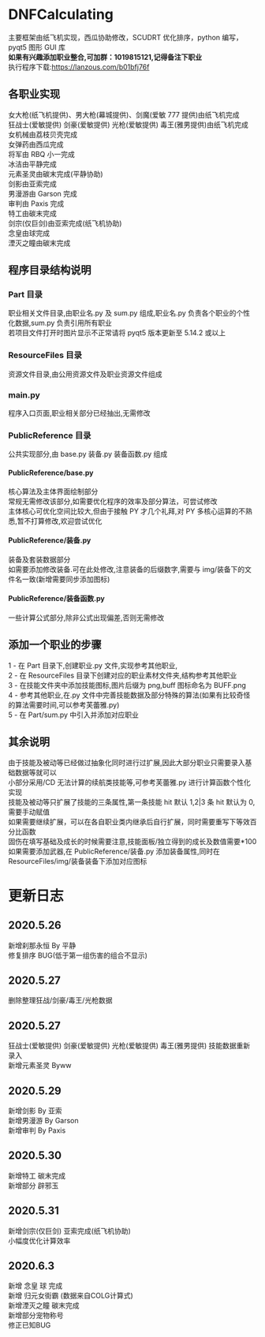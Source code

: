 # DNFCalculating

主要框架由纸飞机实现，西瓜协助修改，SCUDRT 优化排序，python 编写，pyqt5 图形 GUI 库<br>
<b>如果有兴趣添加职业整合,可加群：1019815121,记得备注下职业</b><br>
执行程序下载:https://lanzous.com/b01bfj76f

## 各职业实现

女大枪(纸飞机提供)、男大枪(幕城提供)、剑魔(爱敏 777 提供)由纸飞机完成<br>
狂战士(爱敏提供) 剑豪(爱敏提供) 光枪(爱敏提供) 毒王(雅男提供)由纸飞机完成<br>
女机械由荔枝贝壳完成<br>
女弹药由西瓜完成<br>
将军由 RBQ 小一完成<br>
冰洁由平静完成<br>
元素圣灵由碳末完成(平静协助)<br>
剑影由亚索完成<br>
男漫游由 Garson 完成<br>
审判由 Paxis 完成<br>
特工由碳末完成<br>
剑宗(仅巨剑)由亚索完成(纸飞机协助)<br>
念皇由球完成<br>
湮灭之瞳由碳末完成<br>

## 程序目录结构说明

### Part 目录

职业相关文件目录,由职业名.py 及 sum.py 组成,职业名.py 负责各个职业的个性化数据,sum.py 负责引用所有职业<br>
若项目文件打开时图片显示不正常请将 pyqt5 版本更新至 5.14.2 或以上<br>

### ResourceFiles 目录

资源文件目录,由公用资源文件及职业资源文件组成<br>

### main.py

程序入口页面,职业相关部分已经抽出,无需修改<br>

### PublicReference 目录

公共实现部分,由 base.py 装备.py 装备函数.py 组成

#### PublicReference/base.py

核心算法及主体界面绘制部分<br>
常规无需修改该部分,如需要优化程序的效率及部分算法，可尝试修改<br>
主体核心可优化空间比较大,但由于接触 PY 才几个礼拜,对 PY 多核心运算的不熟悉,暂不打算修改,欢迎尝试优化

#### PublicReference/装备.py

装备及套装数据部分<br>
如需要添加修改装备.可在此处修改,注意装备的后缀数字,需要与 img/装备下的文件名一致(新增需要同步添加图标)

#### PublicReference/装备函数.py

一些计算公式部分,除非公式出现偏差,否则无需修改<br>

## 添加一个职业的步骤

1 - 在 Part 目录下,创建职业.py 文件,实现参考其他职业,<br>
2 - 在 ResourceFiles 目录下创建对应的职业素材文件夹,结构参考其他职业<br>
3 - 在技能文件夹中添加技能图标,图片后缀为 png,buff 图标命名为 BUFF.png<br>
4 - 参考其他职业,在.py 文件中完善技能数据及部分特殊的算法(如果有比较奇怪的算法需要时间,可以参考芙蕾雅.py)<br>
5 - 在 Part/sum.py 中引入并添加对应职业<br>

## 其余说明

由于技能及被动等已经做过抽象化同时进行过扩展,因此大部分职业只需要录入基础数据等就可以<br>
小部分采用/CD 无法计算的续航类技能等,可参考芙蕾雅.py 进行计算函数个性化实现<br>
技能及被动等只扩展了技能的三条属性,第一条技能 hit 默认 1,2|3 条 hit 默认为 0,需要手动赋值<br>
如果需要继续扩展，可以在各自职业类内继承后自行扩展，同时需要重写下等效百分比函数<br>
固伤在填写基础及成长的时候需要注意,技能面板/独立得到的成长及数值需要\*100<br>
如果需要添加武器,在 PublicReference/装备.py 添加装备属性,同时在 ResourceFiles/img/装备装备下添加对应图标

# 更新日志

## 2020.5.26

新增刹那永恒 By 平静<br>
修复排序 BUG(低于第一组伤害的组合不显示)

## 2020.5.27

删除整理狂战/剑豪/毒王/光枪数据<br>

## 2020.5.27

狂战士(爱敏提供) 剑豪(爱敏提供) 光枪(爱敏提供) 毒王(雅男提供) 技能数据重新录入<br>
新增元素圣灵 Byww

## 2020.5.29

新增剑影 By 亚索<br>
新增男漫游 By Garson<br>
新增审判 By Paxis<br>

## 2020.5.30

新增特工 碳末完成<br>
新增部分 辟邪玉<br>

## 2020.5.31

新增剑宗(仅巨剑) 亚索完成(纸飞机协助)<br>
小幅度优化计算效率<br>

## 2020.6.3

新增 念皇 球 完成<br>
新增 归元女街霸 (数据来自COLG计算式)<br>
新增湮灭之瞳 碳末完成<br>
新增部分宠物称号<br>
修正已知BUG<br>
